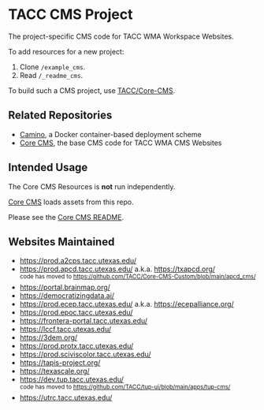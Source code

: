 # TACC CMS Project

The project-specific CMS code for TACC WMA Workspace Websites.

To add resources for a new project:

1. Clone `/example_cms`.
2. Read `/_readme_cms`.

To build such a CMS project, use [TACC/Core-CMS](https://github.com/TACC/Core-CMS).


## Related Repositories

- [Camino], a Docker container-based deployment scheme
- [Core CMS], the base CMS code for TACC WMA CMS Websites


## Intended Usage

The Core CMS Resources is __not__ run independently.

[Core CMS] loads assets from this repo.

Please see the [Core CMS README].


## Websites Maintained

- https://prod.a2cps.tacc.utexas.edu/
- https://prod.apcd.tacc.utexas.edu/ a.k.a. https://txapcd.org/<br />
  <sup>code has moved to https://github.com/TACC/Core-CMS-Custom/blob/main/apcd_cms/</sup>
- https://portal.brainmap.org/
- https://democratizingdata.ai/
- https://prod.ecep.tacc.utexas.edu/ a.k.a. https://ecepalliance.org/
- https://prod.epoc.tacc.utexas.edu/
- https://frontera-portal.tacc.utexas.edu/
- https://lccf.tacc.utexas.edu/
- https://3dem.org/
- https://prod.protx.tacc.utexas.edu/
- https://prod.sciviscolor.tacc.utexas.edu/
- https://tapis-project.org/
- https://texascale.org/
- https://dev.tup.tacc.utexas.edu/<br />
  <sup>code has moved to https://github.com/TACC/tup-ui/blob/main/apps/tup-cms/</sup>
- https://utrc.tacc.utexas.edu/

<!-- Link Aliases -->

[Core CMS]: https://github.com/TACC/Core-CMS
[Core Styles]: https://github.com/TACC/Core-Styles
[Core CMS README]: https://github.com/TACC/Core-CMS/blob/main/README.md
[Camino]: https://github.com/TACC/Camino
